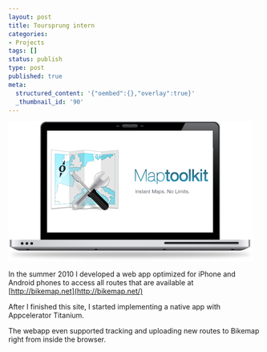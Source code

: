 ```yaml
---
layout: post
title: Toursprung intern
categories:
- Projects
tags: []
status: publish
type: post
published: true
meta:
  structured_content: '{"oembed":{},"overlay":true}'
  _thumbnail_id: '90'
---
```


![](/squarespace_images/static_545299aae4b0e9514fe30c95_54529a29e4b025a90f45cc50_54529a29e4b025a90f45cc94_1414699593848_laptop-mtk.png)
  


In the summer 2010 I developed a web app optimized for iPhone and Android phones to access all routes that are available at 
[http://bikemap.net](http://bikemap.net/)

After I finished this site, I started implementing a native app with Appcelerator Titanium.

The webapp even supported tracking and uploading new routes to Bikemap right from inside the browser.
